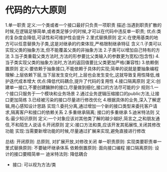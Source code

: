 # 代码的六大原则

1.单一职责
  定义:一个类或者一个接口最好只负责一项职责
  描述:当遇到职责扩散的时候,在逻辑足够简单,或者类足够少的时候,才可以在代码中违反单一职责;
  优点:类的复杂度会降低,可读性和可维护性会提升
2.里式替换原则
  定义:在使用基类的地方可以任意替换为子类,这是对继承的约束体现,严格限制继承特征
  含义:1.子类可以实现父类的抽象方法,但不能覆盖父类的非抽象方法
       2.子类可以增加自己特有的方法
       3.当子类重载父类方法时,方法的形参要比父类输入的参数更为宽松(包含性)
       4.当子类实现父类的抽象方法时,方法的返回值要比父类更加严格(兼容性)
3.依赖倒置原则
  定义:要依赖于抽象接口,不能依赖于具体的实现;简单的说就是要抽象编程
  理解:上层依赖下层,当下层发生变化时,上层也会发生变化,这就导致复用性降低,维护迭代成本增大
  优点:降低代码耦合,提升了代码的复用性
4.接口隔离原则
  定义:创建单一接口,不要创建臃肿的接口,尽量做到细化,接口的方法尽可能的少
  规则:1.一个接口只服务于一个模块和业务场景
       2.通过业务逻辑压缩接口的public方法,让接口更加简练
       3.已经被污染的接口尽量进行修改优化
       4.根据具体的业务,深入了解逻辑,用心感知设计思路
  实现:1.委托分离,通过增加一个新的接口类型来委托客户请求,隔离客户和接口的依赖关系
       2.多重继承隔离; 接口的多重继承
5.迪米特法则
  又名:最少知识原则
  定义:一个对象应该对其他类了解的越少越好,简言之,之和朋友通信,不和陌生人说话
6.开闭原则
  定义:接口方法和类,应该开发其拓展性,关闭其修改功能
  实现:当需要新增功能的时候,尽量通过扩展来实现,避免直接进行修改

总结:
  开闭原则: 总原则, 对扩展开放,对修改关闭
  单一职责原则: 实现类要职责单一
  里式替换原则: 不要破坏继承体系
  依赖倒置原则: 面向接口编程
  接口隔离原则: 设计的接口要精简单一
  迪米特法则: 降低耦合
  * 接口: 可以视为方法/类
